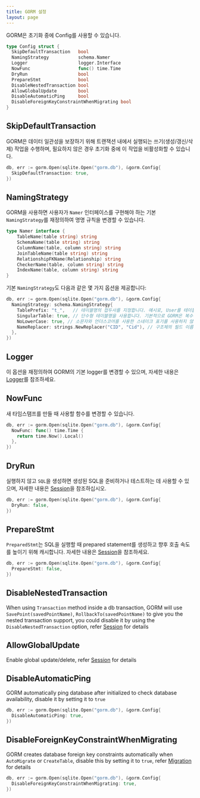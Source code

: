 ```yaml
---
title: GORM 설정
layout: page
---
```


GORM은 초기화 중에 Config를 사용할 수 있습니다.

```go
type Config struct {
  SkipDefaultTransaction   bool
  NamingStrategy           schema.Namer
  Logger                   logger.Interface
  NowFunc                  func() time.Time
  DryRun                   bool
  PrepareStmt              bool
  DisableNestedTransaction bool
  AllowGlobalUpdate        bool
  DisableAutomaticPing     bool
  DisableForeignKeyConstraintWhenMigrating bool
}
```

## SkipDefaultTransaction

GORM은 데이터 일관성을 보장하기 위해 트랜잭션 내에서 실행되는 쓰기(생성/갱신/삭제) 작업을 수행하며, 필요하지 않은 경우 초기화 중에 이 작업을 비활성화할 수 있습니다.

```go
db, err := gorm.Open(sqlite.Open("gorm.db"), &gorm.Config{
  SkipDefaultTransaction: true,
})
```

## <span id="naming_strategy">NamingStrategy</span>

GORM을 사용하면 사용자가 `Namer` 인터페이스를 구현해야 하는 기본 `NamingStrategy`를 재정의하여 명명 규칙을 변경할 수 있습니다.

```go
type Namer interface {
    TableName(table string) string
    SchemaName(table string) string
    ColumnName(table, column string) string
    JoinTableName(table string) string
    RelationshipFKName(Relationship) string
    CheckerName(table, column string) string
    IndexName(table, column string) string
}
```

기본 `NamingStrategy`도 다음과 같은 몇 가지 옵션을 제공합니다:

```go
db, err := gorm.Open(sqlite.Open("gorm.db"), &gorm.Config{
  NamingStrategy: schema.NamingStrategy{
    TablePrefix: "t_",   // 테이블명의 접두사를 지정합니다. 예시로, User를 테이블명으로 변환할 때 t_users로 변환합니다. 
    SingularTable: true, // 단수형 테이블명을 사용합니다. 기본적으로 GORM은 복수형 테이블명 규칙이 적용되는데 true로 설정하면 구조체 이름 그대로 테이블명을 생성합니다.
    NoLowerCase: true, // 소문자와 언더스코어를 사용한 스네이크 표기를 사용하지 않고, 구조체의 필드명을 그대로 사용합니다.
    NameReplacer: strings.NewReplacer("CID", "Cid"), // 구조체의 필드 이름을 DB에 넣기 전에 변환하여 테이블/열 이름으로 매핑합니다. 예시로 문자열 CID를 Cid로 변경하여 넣는다는 예시입니다.
  },
})
```

## Logger

이 옵션을 재정의하여 GORM의 기본 logger를 변경할 수 있으며, 자세한 내용은 [Logger](logger.html)를 참조하세요.

## <span id="now_func">NowFunc</span>

새 타임스탬프를 만들 때 사용할 함수를 변경할 수 있습니다.

```go
db, err := gorm.Open(sqlite.Open("gorm.db"), &gorm.Config{
  NowFunc: func() time.Time {
    return time.Now().Local()
  },
})
```

## DryRun

실행하지 않고 `SQL`을 생성하면 생성된 SQL을 준비하거나 테스트하는 데 사용할 수 있으며, 자세한 내용은 [Session](session.html)을 참조하십시오.

```go
db, err := gorm.Open(sqlite.Open("gorm.db"), &gorm.Config{
  DryRun: false,
})
```

## PrepareStmt

`PreparedStmt`는 SQL을 실행할 때 prepared statement를 생성하고 향후 호출 속도를 높이기 위해 캐시합니다. 자세한 내용은 [Session](session.html)을 참조하세요.

```go
db, err := gorm.Open(sqlite.Open("gorm.db"), &gorm.Config{
  PrepareStmt: false,
})
```

## DisableNestedTransaction

When using `Transaction` method inside a db transaction, GORM will use `SavePoint(savedPointName)`, `RollbackTo(savedPointName)` to give you the nested transaction support, you could disable it by using the `DisableNestedTransaction` option, refer [Session](session.html) for details


## AllowGlobalUpdate

Enable global update/delete, refer [Session](session.html) for details

## DisableAutomaticPing

GORM automatically ping database after initialized to check database availability, disable it by setting it to `true`

```go
db, err := gorm.Open(sqlite.Open("gorm.db"), &gorm.Config{
  DisableAutomaticPing: true,
})
```

## DisableForeignKeyConstraintWhenMigrating

GORM creates database foreign key constraints automatically when `AutoMigrate` or `CreateTable`, disable this by setting it to `true`, refer [Migration](migration.html) for details

```go
db, err := gorm.Open(sqlite.Open("gorm.db"), &gorm.Config{
  DisableForeignKeyConstraintWhenMigrating: true,
})
```

